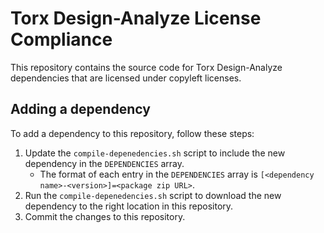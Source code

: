 # Torx Design-Analyze License Compliance

This repository contains the source code for Torx Design-Analyze dependencies that are licensed under copyleft licenses.

## Adding a dependency

To add a dependency to this repository, follow these steps:

1. Update the `compile-depenedencies.sh` script to include the new dependency in the `DEPENDENCIES` array.
    - The format of each entry in the `DEPENDENCIES` array is `[<dependency name>-<version>]=<package zip URL>`.
2. Run the `compile-depenedencies.sh` script to download the new dependency to the right location in this repository.
3. Commit the changes to this repository.
